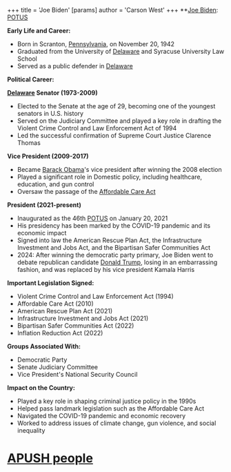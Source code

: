 +++
 title = 'Joe Biden'
[params]
	author = 'Carson West'
+++
**[Joe Biden](./../joe-biden/): [POTUS](./../potus/)

**Early Life and Career:**

* Born in Scranton, [Pennsylvania](./../pennsylvania/), on November 20, 1942
* Graduated from the University of [Delaware](./../delaware/) and Syracuse University Law School
* Served as a public defender in [Delaware](./../delaware/)

**Political Career:**

**[Delaware](./../delaware/) Senator (1973-2009)**

* Elected to the Senate at the age of 29, becoming one of the youngest senators in U.S. history
* Served on the Judiciary Committee and played a key role in drafting the Violent Crime Control and Law Enforcement Act of 1994
* Led the successful confirmation of Supreme Court Justice Clarence Thomas

**Vice President (2009-2017)**

* Became [Barack Obama](./../barack-obama/)'s vice president after winning the 2008 election
* Played a significant role in Domestic policy, including healthcare, education, and gun control
* Oversaw the passage of the [Affordable Care Act](./../affordable-care-act/)

**President (2021-present)**

* Inaugurated as the 46th [POTUS](./../potus/) on January 20, 2021
* His presidency has been marked by the COVID-19 pandemic and its economic impact
* Signed into law the American Rescue Plan Act, the Infrastructure Investment and Jobs Act, and the Bipartisan Safer Communities Act
* 2024: After winning the democratic party primary, Joe Biden went to debate republican candidate [Donald Trump](./../donald-trump/), losing in an embarrassing fashion, and was replaced by his vice president Kamala Harris

**Important Legislation Signed:**

* Violent Crime Control and Law Enforcement Act (1994)
* Affordable Care Act (2010)
* American Rescue Plan Act (2021)
* Infrastructure Investment and Jobs Act (2021)
* Bipartisan Safer Communities Act (2022)
* Inflation Reduction Act (2022)

**Groups Associated With:**

* Democratic Party
* Senate Judiciary Committee
* Vice President's National Security Council

**Impact on the Country:**

* Played a key role in shaping criminal justice policy in the 1990s
* Helped pass landmark legislation such as the Affordable Care Act
* Navigated the COVID-19 pandemic and economic recovery
* Worked to address issues of climate change, gun violence, and social inequality
# [APUSH people](./../apush-people/)